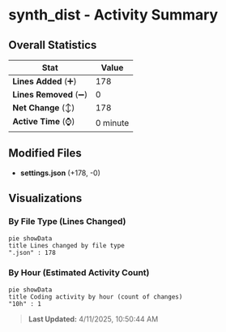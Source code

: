 # synth_dist - Activity Summary 

## Overall Statistics

| Stat                   | Value                                                             |
| ---------------------- | ----------------------------------------------------------------- |
| **Lines Added** (➕)   | 178                                          |
| **Lines Removed** (➖) | 0                                        |
| **Net Change** (↕)    | 178                |
| **Active Time** (⌚)   | 0 minute |


## Modified Files
- **settings.json** (+178, -0)

## Visualizations

### By File Type (Lines Changed)

```mermaid
pie showData
title Lines changed by file type
".json" : 178
```

### By Hour (Estimated Activity Count)

```mermaid
pie showData
title Coding activity by hour (count of changes)
"10h" : 1
```


> **Last Updated:** 4/11/2025, 10:50:44 AM